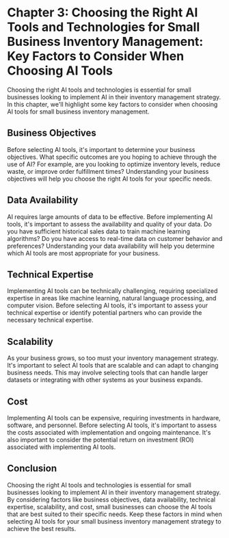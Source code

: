 Chapter 3: Choosing the Right AI Tools and Technologies for Small Business Inventory Management: Key Factors to Consider When Choosing AI Tools
===============================================================================================================================================

Choosing the right AI tools and technologies is essential for small businesses looking to implement AI in their inventory management strategy. In this chapter, we'll highlight some key factors to consider when choosing AI tools for small business inventory management.

Business Objectives
-------------------

Before selecting AI tools, it's important to determine your business objectives. What specific outcomes are you hoping to achieve through the use of AI? For example, are you looking to optimize inventory levels, reduce waste, or improve order fulfillment times? Understanding your business objectives will help you choose the right AI tools for your specific needs.

Data Availability
-----------------

AI requires large amounts of data to be effective. Before implementing AI tools, it's important to assess the availability and quality of your data. Do you have sufficient historical sales data to train machine learning algorithms? Do you have access to real-time data on customer behavior and preferences? Understanding your data availability will help you determine which AI tools are most appropriate for your business.

Technical Expertise
-------------------

Implementing AI tools can be technically challenging, requiring specialized expertise in areas like machine learning, natural language processing, and computer vision. Before selecting AI tools, it's important to assess your technical expertise or identify potential partners who can provide the necessary technical expertise.

Scalability
-----------

As your business grows, so too must your inventory management strategy. It's important to select AI tools that are scalable and can adapt to changing business needs. This may involve selecting tools that can handle larger datasets or integrating with other systems as your business expands.

Cost
----

Implementing AI tools can be expensive, requiring investments in hardware, software, and personnel. Before selecting AI tools, it's important to assess the costs associated with implementation and ongoing maintenance. It's also important to consider the potential return on investment (ROI) associated with implementing AI tools.

Conclusion
----------

Choosing the right AI tools and technologies is essential for small businesses looking to implement AI in their inventory management strategy. By considering factors like business objectives, data availability, technical expertise, scalability, and cost, small businesses can choose the AI tools that are best suited to their specific needs. Keep these factors in mind when selecting AI tools for your small business inventory management strategy to achieve the best results.
